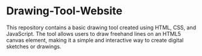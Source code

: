 # Drawing-Tool-Website
This repository contains a basic drawing tool created using HTML, CSS, and JavaScript. The tool allows users to draw freehand lines on an HTML5 canvas element, making it a simple and interactive way to create digital sketches or drawings.
